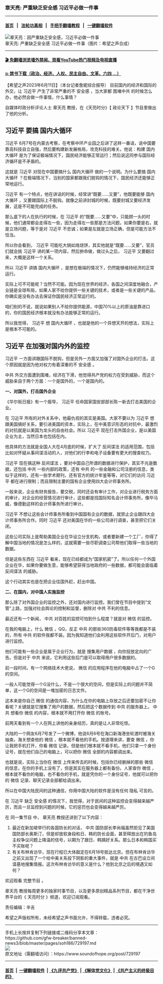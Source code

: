 ### 章天亮: 严重缺乏安全感 习近平必做一件事
------------------------

#### [首页](https://github.com/gfw-breaker/banned-news3/blob/master/README.md) &nbsp;&nbsp;|&nbsp;&nbsp; [法轮功真相](https://github.com/begood0513/basic/blob/master/README.md)  &nbsp;&nbsp;|&nbsp;&nbsp; [手把手翻墙教程](https://github.com/gfw-breaker/guides/wiki)  &nbsp;&nbsp;|&nbsp;&nbsp; [一键翻墙软件](https://github.com/gfw-breaker/nogfw/blob/master/README.md)  



<div><img alt="章天亮：因严重缺乏安全感，习近平必做一件事" src="https://img.soundofhope.org/2023-06/1686497779924.jpg"/>
<br/><figcaption class="caption">
 章天亮: 严重缺乏安全感 习近平必做一件事（图片：希望之声合成）
</figcaption></div><hr/>

#### [ 🎬  免翻墙浏览墙外禁闻、观看YouTube热门视频及电视直播](https://github.com/gfw-breaker/HelloWorld)

#### [ 💥  禁书下载（政治、经济、人权、民主自由、文革、六四 ...）](https://github.com/gfw-breaker/books/blob/master/README.md)

<div><div class="Content__Wrapper sc-1bvya0-0 elmmKw article_body" data-checkusr="" itemprop="articleBody">
 <div id="post_place_1">
 </div>
 <p class="meta-top">
  <span class="meta">
   【希望之声2023年6月11日】（本台记者詹妮综合报导）
  </span>
  目前国内的经济和国际的外交，让
  <ok href="/term/1063">
   习近平
  </ok>
  产生了非常严重的不
  <ok href="/term/27762">
   安全感
  </ok>
  ，当大家都
  <ok href="/term/285439">
   围堵中共
  </ok>
  的时候怎么办，他必然会做一件事情，什么事情？
 </p>
 <p>
  自媒体时政分析评论人士
  <ok href="/term/974">
   章天亮
  </ok>
  教授，在《天亮时分》【
  <ok href="/term/8909">
   政论天下
  </ok>
  】节目里做出了他的分析。
 </p>
 <h2>
  <ok href="/term/1063">
   习近平
  </ok>
  要搞
  <ok href="/term/331411">
   国内大循环
  </ok>
 </h2>
 <p>
  <ok href="/term/1063">
   习近平
  </ok>
  6月7号在内蒙古考察，在考察中环产业园之后讲了这样一番话，说中国要靠高科技自立自强，然后要构建新发展格局，攻克科技的难关。他说：构建
  <ok href="/term/331411">
   国内大循环
  </ok>
  是为了保证极端情况下，国民经济能够正常运行；然后说这同参与国际经济循环是不矛盾的。
 </p>
 <p>
  这就是
  <ok href="/term/1063">
   习近平
  </ok>
  对现在中国要搞什么
  <ok href="/term/331411">
   国内大循环
  </ok>
  做的一个说明。为什么要搞
  <ok href="/term/331411">
   国内大循环
  </ok>
  ？在极端情况下，当别的国家都跟我们脱钩的情况下，国民经济还能够正常地运行。
 </p>
 <p>
  <ok href="/term/1063">
   习近平
  </ok>
  有一个特点，他在讲话的时候，经常讲“既要……又要”，他既要能够
  <ok href="/term/331411">
   国内大循环
  </ok>
  ，又要跟国际上不脱钩。就像之前讲封城的时候，既要封城又要经济发展，这是不可能完成的任务。
 </p>
 <p>
  那么底下的人在执行的时候，在
  <ok href="/term/1063">
   习近平
  </ok>
  的“既要……又要”中，只能顾一头的时候，他们通常都会走得左一些，因为走得左一些那是方法问题，如果你要是右，就是立场问题，等于是对
  <ok href="/term/1063">
   习近平
  </ok>
  不忠诚；如果是左就是立场正确，但是可能方法不恰当。
 </p>
 <p>
  所以你会看到，
  <ok href="/term/1063">
   习近平
  </ok>
  可能吃大锅如烙烧饼，其实他就是“既要……又要”，官员们就会挑
  <ok href="/term/1063">
   习近平
  </ok>
  讲的某一项内容，然后拚命做，做过头之后，
  <ok href="/term/1063">
   习近平
  </ok>
  又要翻过来，大概是这样一个关系。
 </p>
 <p>
  所以
  <ok href="/term/1063">
   习近平
  </ok>
  讲搞
  <ok href="/term/331411">
   国内大循环
  </ok>
  ，是想在极端的情况下，仍然能够维持经济的正常运行。
 </p>
 <p>
  实际上可不可能呢？当然不可能。因为现在世界的经济，各国之间深度地融合，产业链是全球布局，如果人家不给你提供一些关键的技术，或者是一些关键的产品，你确实是没有办法去保证你国民经济正常运行的。
 </p>
 <p>
  咱们别的不说，就说如果别人不给你提供能源，中国70%以上的原油是靠进口的，你的国民经济根本就没有办法能够正常的运行。
 </p>
 <p>
  所以我觉得，
  <ok href="/term/1063">
   习近平
  </ok>
  想
  <ok href="/term/331411">
   国内大循环
  </ok>
  ，也就是他的一个异想天开的想法，实际上是根本不可能的。
 </p>
 <h2>
  <ok href="/term/1063">
   习近平
  </ok>
  在加强对国内外的监控
 </h2>
 <p>
  <ok href="/term/1063">
   习近平
  </ok>
  一方面讲跟国际不脱钩，但是另外一方面又加强了对国外企业的打击。这个原因就是因为他对权力有着深重的不
  <ok href="/term/27762">
   安全感
  </ok>
  。
 </p>
 <p>
  <ok href="/term/1059">
   中共
  </ok>
  外交方面遭到围堵，经济在下滑，他觉得共产党的权力在受到威胁，而这个威胁来自于两个方面：一个是国外的，一个是国内的。
 </p>
 <p>
  <strong>
   一、对国外，打击国外企业
  </strong>
 </p>
 <p>
  《华尔街日报》有一个报导，
  <ok href="/term/1063">
   习近平
  </ok>
  任命国家国安部部长陈一新去打击美国的企业。
 </p>
 <p>
  在
  <ok href="/term/1063">
   习近平
  </ok>
  所有的对外关系中，他最仇视的其实是美国。大家不要以为
  <ok href="/term/1063">
   习近平
  </ok>
  想跟美国搞好关系，要引进美国的资本，实际上，在中美意识形态的对抗中，最激烈的对抗就是以美国为龙头的自由社会。所以
  <ok href="/term/1063">
   习近平
  </ok>
  现在打击外国企业，是以美国企业为主，当然日本也包括在内。
 </p>
 <p>
  他具体的方法就是全国人大在4月底的时候，扩大了
  <ok href="/term/66380">
   反间谍法
  </ok>
  的适用范围，包括比如对怀疑从事间谍活动的人，对他们的行李和电子设备要有更大的搜查权力。
 </p>
 <p>
  <ok href="/term/1063">
   习近平
  </ok>
  现在搞这种
  <ok href="/term/66380">
   反间谍法
  </ok>
  ，要对中国自己所谓的数据进行保护，其实不光是数据，还包括
  <ok href="/term/1059">
   中共
  </ok>
  一些内部的政策，还有
  <ok href="/term/1059">
   中共
  </ok>
  的一些金融和公司注册的信息，类似于这样的，还有一些学术期刊，还有官方的统计年鉴等等，对它们的访问
  <ok href="/term/1063">
   习近平
  </ok>
  都在进行限制；而且限制主要的国有企业使用四大会计师事务所。
 </p>
 <p>
  一般来说，企业有财务报告，要交税，同时还会有审计工作，对企业进行税务方面的审计，对企业的经营情况进行审计，这些都是找国际知名会计师事务所，像毕马威，像德勤这样的会计师事务所进行审计。
 </p>
 <p>
  <ok href="/term/1063">
   习近平
  </ok>
  不想让这些会计师事务所看到中国国有企业的数据，就禁止企业跟四大会计师事务所合作。同时
  <ok href="/term/1063">
   习近平
  </ok>
  还对美国在华的一些公司进行调查，甚至把它们关闭。
 </p>
 <p>
  这些公司实际上是帮助美国企业在华设立分支机构，或者要新建一个工厂，你得了解中国当地的情况是怎么样的，这就需要一些尽职调查公司帮他们取得一些当地的数据。
 </p>
 <p>
  但是这些东西在
  <ok href="/term/1063">
   习近平
  </ok>
  看来，现在已经都成为“国家机密”了。所以任何一个外国企业在华，如果你要做生意，能够希望获得当地政府的一些数据，都可能会面临着
  <ok href="/term/66380">
   反间谍法
  </ok>
  的威胁。
 </p>
 <p>
  这个行动其实也是在把企业往国外赶，赶出中国。
 </p>
 <p>
  <strong>
   二、在国内，对中国人实施监控
  </strong>
 </p>
 <p>
  那么除了对外国企业的监控之外，还对国内进行监控。我们曾在节目中提到“文管”上路，加强对社会舆论的控制和监督，删除对
  <ok href="/term/1059">
   中共
  </ok>
  不利的信息。
 </p>
 <p>
  最近还有一个新闻，
  <ok href="/term/1059">
   中共
  </ok>
  对百姓的监控可怕到什么程度？就是对
  <ok href="/term/1618">
   微信
  </ok>
  的监控。
 </p>
 <p>
  在我的电脑上，什么
  <ok href="/term/1618">
   微信
  </ok>
  ，QQ，反正
  <ok href="/term/1059">
   中共
  </ok>
  的那些360防毒软件等等我都是不装的，所有
  <ok href="/term/1059">
   中共
  </ok>
  的软件我都不装。因为我知道他们会利用这些软件开后门，对用户进行监控。
 </p>
 <p>
  他们可能有一些企业是属于企业行为，就是
  <ok href="/term/530000">
   搜集用户数据
  </ok>
  ，向你投放定向的广告。但是对于
  <ok href="/term/1059">
   中共
  </ok>
  来说，它利用这些后门是可以取得用户很多数据的。
 </p>
 <p>
  前一段时间，有一个网络技术大佬说，
  <ok href="/term/1618">
   微信
  </ok>
  的应用程序在他的电脑中占了一个G的空间。
 </p>
 <p>
  一般人可能觉得一个G没什么，不是一个很大的空间，但是实际上的问题并不简单，这一个G的空间是一堆加密的日志文件。
 </p>
 <p>
  这本来是你自己
  <ok href="/term/1618">
   微信
  </ok>
  的通信内容，为什么在你的电脑上存放之后还要加密不让你看呢？关键就是它搜集了用户的数据，然后把这个数据传到
  <ok href="/term/1059">
   中共
  </ok>
  的服务器上。
  <ok href="/term/1059">
   中共
  </ok>
  想看你
  <ok href="/term/1618">
   微信
  </ok>
  的内容，根本就不用打开你
  <ok href="/term/1618">
   微信
  </ok>
  的账号。
 </p>
 <p>
  前两天看到有一个人在网上讲他的亲身经历，真的是让人非常吃惊。
 </p>
 <p>
  大陆的一个网友6月7号发了一个微博，他说6月6号在海口新海港坐轮渡时被海关抽查。海关想查他的
  <ok href="/term/1618">
   微信
  </ok>
  ，根本就不看他的手机。按道理来讲，要查
  <ok href="/term/1618">
   微信
  </ok>
  ，你让我把手机打开，你看
  <ok href="/term/1618">
   微信
  </ok>
  记录。但是他们根本就不看手机，他们只拿一个身份证号，就在他们自己的电脑上，可以把你
  <ok href="/term/1618">
   微信
  </ok>
  全部的内容都调出来。
 </p>
 <p>
  也就是说，实际上当你在
  <ok href="/term/1618">
   微信
  </ok>
  上传来传去的时候，包括你已经删掉的那些
  <ok href="/term/1618">
   微信
  </ok>
  的信息，在你的手机上没有了，但是其实在服务器上都有备份。人家查你
  <ok href="/term/1618">
   微信
  </ok>
  ，根本就不看你的电脑，也不看你的手机，就是凭你的一个身份证号，他就可以把你的
  <ok href="/term/1618">
   微信
  </ok>
  记录、聊天记录全部都给调出来。
 </p>
 <p>
  所以在中国大陆民间的这种通信，你用中国大陆的软件是没有任何
  <ok href="/term/15579">
   隐私
  </ok>
  可言的。
 </p>
 <p>
  在
  <ok href="/term/1063">
   习近平
  </ok>
  缺乏
  <ok href="/term/27762">
   安全感
  </ok>
  的情况下，我觉得，对于民间的这种监控会变得越来越严厉，而且一旦监控到问题的时候，它的惩罚也会变得越来越严厉。
 </p>
 <p>
  在
  <ok href="https://www.ganjing.com/zh-TW/live/1ftq014tao37ieRFh9TJ1lU9Y11f1c">
   同一集节目
  </ok>
  中，
  <ok href="/term/974">
   章天亮
  </ok>
  教授还讲到了以下内容：
 </p>
 <ol>
  <li>
   最近在新加坡举行的各国防长的对话，
   <ok href="/term/1059">
    中共
   </ok>
   国防部长李尚福虽然拒见了美国国防部长奥斯汀，但是却放软身段和日、韩的防长会面，甚至释放出在钓鱼岛主权争议问题上降温的信号，以期为了跟日、韩搞好关系。那么日本和韩国买不买账呢？
  </li>
  <li>
   有关布林肯访华，现在行程已大体敲定在6月18号抵达北京。但在布林肯访华之前又出现了一个给中美关系投下阴影的重大事件，就是
   <ok href="/term/1059">
    中共
   </ok>
   在古巴设立间谍基地搜集情报。这次布林肯访华的意义是什么？他到北京之后的境遇又如何？
  </li>
 </ol>
 <p>
  欢迎观看
  <ok href="https://www.ganjing.com/zh-TW/live/1ftq014tao37ieRFh9TJ1lU9Y11f1c">
   完整节目
  </ok>
  。
 </p>
 <p>
  <ok href="/term/974">
   章天亮
  </ok>
  教授每周更多的独家时事节目，以及更多原创精品系列节目，都在干净世界平台的《
  <ok href="https://www.ganjing.com/zh-TW/channel/1eiqjdnq7go5pVcjheW81Z1KD1er0c">
   天亮时分
  </ok>
  》频道，欢迎订阅观看。
 </p>
 <p class="meta-btm">
  责任编辑：辛吉
 </p>
 <p class="meta-btm">
  希望之声版权所有，未经希望之声书面允许，不得转载，违者必究。
 </p>
</div>
</div>
<hr/>
手机上长按并复制下列链接或二维码分享本文章：<br/>
https://github.com/gfw-breaker/banned-news3/blob/master/pages/soh186/729197.md <br/>
<a href='https://github.com/gfw-breaker/banned-news3/blob/master/pages/soh186/729197.md'><img src='https://github.com/gfw-breaker/banned-news3/blob/master/pages/soh186/729197.md.png'/></a> <br/>
原文地址（需翻墙访问）：https://www.soundofhope.org/post/729197


------------------------
#### [首页](https://github.com/gfw-breaker/banned-news3/blob/master/README.md) &nbsp;|&nbsp; [一键翻墙软件](https://github.com/gfw-breaker/nogfw/blob/master/README.md) &nbsp;| [《九评共产党》](https://github.com/gfw-breaker/9ping.md/blob/master/README.md#九评之一评共产党是什么) | [《解体党文化》](https://github.com/gfw-breaker/jtdwh.md/blob/master/README.md) | [《共产主义的终极目的》](https://github.com/gfw-breaker/gczydzjmd.md/blob/master/README.md)


<img src='http://gfw-breaker.win/banned-news3/pages/soh186/729197.md' width='0px' height='0px'/>